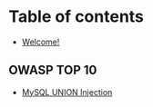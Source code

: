 # Table of contents

* [Welcome!](README.md)

## OWASP TOP 10

* [MySQL UNION Injection](owasp-top-10/mysql-union-injection.md)
